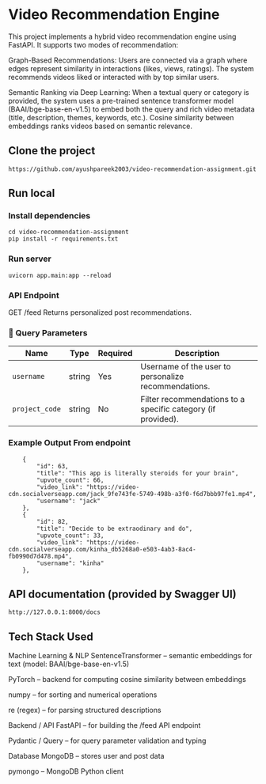 # Video Recommendation Engine

This project implements a hybrid video recommendation engine using FastAPI. It supports two modes of recommendation:

Graph-Based Recommendations: Users are connected via a graph where edges represent similarity in interactions (likes, views, ratings). The system recommends videos liked or interacted with by top similar users.

Semantic Ranking via Deep Learning: When a textual query or category is provided, the system uses a pre-trained sentence transformer model (BAAI/bge-base-en-v1.5) to embed both the query and rich video metadata (title, description, themes, keywords, etc.). Cosine similarity between embeddings ranks videos based on semantic relevance.

## Clone the project

```
https://github.com/ayushpareek2003/video-recommendation-assignment.git
```

## Run local

### Install dependencies

```
cd video-recommendation-assignment
pip install -r requirements.txt
```

### Run server

```
uvicorn app.main:app --reload
```
### API Endpoint
GET /feed
Returns personalized post recommendations.

### 🔧 Query Parameters

| Name         | Type   | Required | Description                                               |
|--------------|--------|----------|-----------------------------------------------------------|
| `username`   | string | Yes      | Username of the user to personalize recommendations.      |
| `project_code` | string   | No       | Filter recommendations to a specific category (if provided). |
### Example Output From endpoint

```
    {
        "id": 63,
        "title": "This app is literally steroids for your brain",
        "upvote_count": 66,
        "video_link": "https://video-cdn.socialverseapp.com/jack_9fe743fe-5749-498b-a3f0-f6d7bbb97fe1.mp4",
        "username": "jack"
    },
    {
        "id": 82,
        "title": "Decide to be extraodinary and do",
        "upvote_count": 33,
        "video_link": "https://video-cdn.socialverseapp.com/kinha_db5268a0-e503-4ab3-8ac4-fb0990d7d478.mp4",
        "username": "kinha"
    },
```

## API documentation (provided by Swagger UI)
```
http://127.0.0.1:8000/docs
```

## Tech Stack Used 
Machine Learning & NLP
SentenceTransformer – semantic embeddings for text (model: BAAI/bge-base-en-v1.5)

PyTorch – backend for computing cosine similarity between embeddings

numpy – for sorting and numerical operations

re (regex) – for parsing structured descriptions

 Backend / API
FastAPI – for building the /feed API endpoint

Pydantic / Query – for query parameter validation and typing

Database
MongoDB – stores user and post data

pymongo – MongoDB Python client

